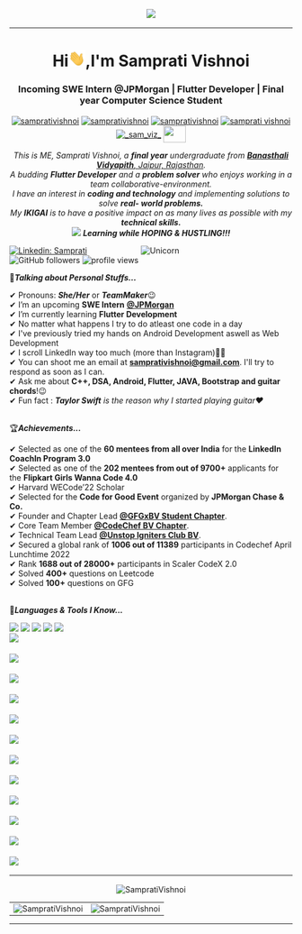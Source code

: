 <p align="center">
  <img src="https://github.com/thompsonemerson/thompsonemerson/raw/master/cover-thompson.png" height="200"/>
</p>
<hr>
<h1 align="center">Hi<img src="https://raw.githubusercontent.com/ABSphreak/ABSphreak/master/gifs/Hi.gif" width="30px">,I'm Samprati Vishnoi</h1>
<h3 align="center">Incoming SWE Intern @JPMorgan | Flutter Developer | Final year Computer Science Student</h3>
<p align="center">
<a href="https://www.linkedin.com/in/samprati-vishnoi-3716871a1/" target="blank"><img align="center" src="https://cdn.jsdelivr.net/npm/simple-icons@3.0.1/icons/linkedin.svg" alt="samprativishnoi" height="30" width="40" /></a>
<a href="https://twitter.com/SampratiVishnoi" target="blank"><img align="center" src="https://cdn.jsdelivr.net/npm/simple-icons@8.2.0/icons/twitter.svg" alt="samprativishnoi" height="30" width="40" /></a>
<a href="https://medium.com/@samprativishnoi" target="blank"><img align="center" src="https://cdn.jsdelivr.net/npm/simple-icons@3.13.0/icons/medium.svg" alt="samprativishnoi" height="30" width="40" /></a> 
<a href="https://www.facebook.com/samprati.vishnoi.5" target="blank"><img align="center" src="https://cdn.jsdelivr.net/npm/simple-icons@3.0.1/icons/facebook.svg" alt="samprati vishnoi" height="30" width="40" /></a>
<a href="https://www.instagram.com/_sam_viz_/" target="blank"><img align="center" src="https://cdn.jsdelivr.net/npm/simple-icons@8.2.0/icons/instagram.svg" alt="_sam_viz_" height="30" width="40" /></a>
<a href = "mailto: samprativishnoi@gmail.com"><img align="center" src="https://simpleicons.org/icons/gmail.svg" height="30" width="40" /></a>
</p>
</p>



<p align="center">
  <em>
    This is ME, Samprati Vishnoi, a <b>final year</b> undergraduate from <a href="http://www.banasthali.org/banasthali/wcms/en/home/"> <b>Banasthali Vidyapith</b>, Jaipur, Rajasthan</a>. <br>
    A budding <b>Flutter Developer</b> and a <b>problem solver</b> who enjoys working in a team collaborative-environment. <br>I have an interest in <b>coding and technology</b> and implementing solutions to solve <b>real- world problems.</b> <br>My <b>IKIGAI</b> is to have a positive impact on as many lives as possible with my<b> technical skills.</b>
   
   
  </em> 
  <br>
  <img src="https://media.giphy.com/media/VgCDAzcKvsR6OM0uWg/giphy.gif" width="50" /> <b><i>Learning while HOPING & HUSTLING!!!</i></b> 
</p>


<img align="right" width=270px alt="Unicorn" src="https://media.giphy.com/media/qgQUggAC3Pfv687qPC/giphy.gif" />

[![Linkedin: Samprati](https://img.shields.io/badge/-Samprati-blue?style=flat-square&logo=Linkedin&logoColor=white&link=https://www.linkedin.com/in/samprati-vishnoi-3716871a1/)](https://www.linkedin.com/in/samprati-vishnoi-3716871a1/)![GitHub followers](https://img.shields.io/github/followers/SampratiVishnoi?label=Follow&style=social)
<img alt = "profile views" src="https://komarev.com/ghpvc/?username=SampratiVishnoi&color=brightgreen">  

👩***Talking about Personal Stuffs...***

✔ Pronouns: ***She/Her*** or ***TeamMaker***😉 <br>
✔ I’m an upcoming **SWE Intern** <a href="https://github.com/jpmorganchase"> <b>@JPMorgan</b></a>  <br>
✔ I’m currently learning **Flutter Development**<br>
✔ No matter what happens I try to do atleast one code in a day <br>
✔ I've previously tried my hands on Android Development aswell as Web Development <br>
✔ I scroll LinkedIn way too much (more than Instagram)💁‍♀️<br>
✔ You can shoot me an email at <a href="samprativishnoi@gmail.com"><b>samprativishnoi@gmail.com</b></a>. I'll try to respond as soon as I can.<br>
✔ Ask me about **C++, DSA, Android, Flutter, JAVA, Bootstrap and guitar chords**!😉<br>
✔ Fun fact : ***Taylor Swift** is the reason why I started playing guitar❤️‍*<br><br>
 
🏆***Achievements...***

✔ Selected as one of the **60 mentees from all over India** for the **LinkedIn CoachIn Program 3.0** <br>
✔ Selected as one of the **202 mentees from out of 9700+** applicants for the **Flipkart Girls Wanna Code 4.0**<br>
✔ Harvard WECode’22 Scholar <br>
✔ Selected for the **Code for Good Event** organized by **JPMorgan Chase & Co.** <br>
✔ Founder and Chapter Lead <a href="https://www.linkedin.com/company/geeksforgeeks-bv-chapter/"><b>@GFGxBV Student Chapter</b></a>. <br>
✔ Core Team Member <a href="https://www.linkedin.com/company/codechef-banasthali-university-campus-chapter/"><b>@CodeChef BV Chapter</b></a>. <br>
✔ Technical Team Lead <a href="https://www.linkedin.com/company/unstop-banasthali-vidyapith/"><b>@Unstop Igniters Club BV</b></a>. <br>
✔ Secured a global rank of **1006 out of 11389** participants in Codechef April Lunchtime 2022 <br>
✔ Rank **1688 out of 28000+** participants in Scaler CodeX 2.0 <br>
✔ Solved **400+** questions on Leetcode <br>
✔ Solved **100+** questions on GFG <br><br>


🔧***Languages & Tools I Know...***
<p align="left">
  
  <code><img height="30" src="https://cdn.jsdelivr.net/npm/simple-icons@8.2.0/icons/cplusplus.svg"></code>
  <code><img height="30" src="https://cdn.jsdelivr.net/npm/simple-icons@3.13.0/icons/ruby.svg"></code>
  <code><img height="30" src="https://cdn.jsdelivr.net/npm/simple-icons@3.13.0/icons/rubyonrails.svg"></code>
   <code><img height="30" src="https://cdn.jsdelivr.net/npm/simple-icons@3.13.0/icons/java.svg"></code>
    <code><img height="30" src="https://cdn.jsdelivr.net/npm/simple-icons@8.2.0/icons/c.svg"></code>
  <code> <img height="30" src="https://cdn.jsdelivr.net/npm/simple-icons@8.2.0/icons/androidstudio.svg"> </code>
  <code> <img height="30" src="https://cdn.jsdelivr.net/npm/simple-icons@8.2.0/icons/figma.svg"> </code>
 <code> <img height="30" src="https://cdn.jsdelivr.net/npm/simple-icons@8.2.0/icons/canva.svg"> </code>
<code> <img height="30" src="https://cdn.jsdelivr.net/npm/simple-icons@8.2.0/icons/html5.svg"> </code>
 <code> <img height="30" src="https://cdn.jsdelivr.net/npm/simple-icons@8.2.0/icons/css3.svg"> </code>
 <code> <img height="30" src="https://cdn.jsdelivr.net/npm/simple-icons@8.2.0/icons/bootstrap.svg"> </code>
 <code> <img height="30" src="https://cdn.jsdelivr.net/npm/simple-icons@8.2.0/icons/flutter.svg"> </code>
  <code> <img height="30" src="https://cdn.jsdelivr.net/npm/simple-icons@3.13.0/icons/firebase.svg"> </code>
  <code> <img height="30" src="https://cdn.jsdelivr.net/npm/simple-icons@8.2.0/icons/git.svg"> </code>
  <code> <img height="30" src="https://cdn.jsdelivr.net/npm/simple-icons@8.2.0/icons/linux.svg"> </code>
  <code> <img height="30" src="https://cdn.jsdelivr.net/npm/simple-icons@8.2.0/icons/json.svg"> </code>
  <code> <img height="30" src="https://cdn.jsdelivr.net/npm/simple-icons@8.2.0/icons/mysql.svg"> </code>
 
 
  
  




<hr>

<div align="center">
<p><img align="center" src="https://github-readme-streak-stats.herokuapp.com/?user=SampratiVishnoi&theme=dark" alt="SampratiVishnoi" /></p>
</div>
<table>
  <tr>
   
<td><img src="https://github-readme-stats.vercel.app/api?username=SampratiVishnoi&show_icons=true&line_height=20&title_color=7A7ADB&icon_color=2234AE&text_color=D3D3D3&bg_color=0,000000,130F40" alt="SampratiVishnoi" />
    <td><img src="https://github-readme-stats.vercel.app/api/top-langs?username=SampratiVishnoi&show_icons=true&locale=en&layout=compact&title_color=7A7ADB&icon_color=2234AE&text_color=D3D3D3&bg_color=0,000000,130F40" alt="SampratiVishnoi" /></td>
  </tr>
</table>



<hr>




